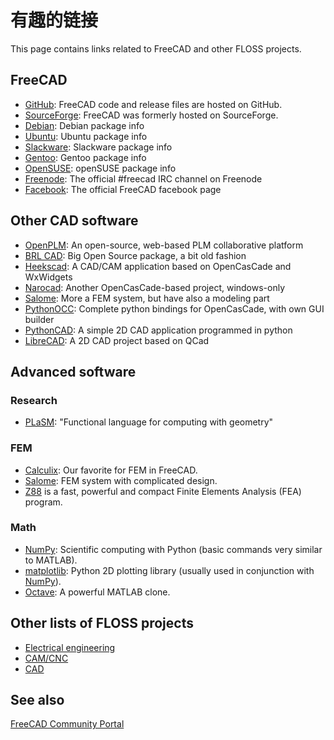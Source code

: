 # 有趣的链接

This page contains links related to FreeCAD and other FLOSS projects.

## FreeCAD

- [GitHub](https://github.com/FreeCAD/FreeCAD): FreeCAD code and release files are hosted on GitHub.
- [SourceForge](http://sourceforge.net/projects/free-cad): FreeCAD was formerly hosted on SourceForge.
- [Debian](http://packages.debian.org/freecad): Debian package info
- [Ubuntu](http://packages.ubuntu.com/freecad): Ubuntu package info
- [Slackware](http://slackbuilds.org/repository/14.2/graphics/FreeCAD/): Slackware package info
- [Gentoo](http://gpo.zugaina.org/media-gfx/freecad): Gentoo package info
- [OpenSUSE](https://software.opensuse.org/search?utf8=%E2%9C%93&baseproject=ALL&q=FreeCAD): openSUSE package info
- [Freenode](irc://chat.freenode.net/#freecad): The official #freecad IRC channel on Freenode
- [Facebook](http://www.facebook.com/FreeCAD): The official FreeCAD facebook page

## Other CAD software

- [OpenPLM](http://openplm.org/): An open-source, web-based PLM collaborative platform
- [BRL CAD](http://brlcad.org/): Big Open Source package, a bit old fashion
- [Heekscad](https://github.com/Heeks): A CAD/CAM application based on OpenCasCade and WxWidgets
- [Narocad](http://narocad.com/): Another OpenCasCade-based project, windows-only
- [Salome](http://www.salome-platform.org/): More a FEM system, but have also a modeling part
- [PythonOCC](http://www.pythonocc.org/): Complete python bindings for OpenCasCade, with own GUI builder
- [PythonCAD](http://pythoncad.sourceforge.net/dokuwiki/doku.php): A simple 2D CAD application programmed in python
- [LibreCAD](http://librecad.org/cms/home.html): A 2D CAD project based on QCad

## Advanced software

### Research

- [PLaSM](http://www.plasm.net/): "Functional language for computing with geometry"

### FEM

- [Calculix](http://www.calculix.de/): Our favorite for FEM in FreeCAD.
- [Salome](http://www.salome-platform.org/): FEM system with complicated design.
- [Z88](http://z88.uni-bayreuth.de/english.html) is a fast, powerful and compact Finite Elements Analysis (FEA) program.

### Math

- [NumPy](http://numpy.scipy.org/): Scientific computing with Python (basic commands very similar to MATLAB).
- [matplotlib](http://matplotlib.sourceforge.net/): Python 2D plotting library (usually used in conjunction with [NumPy](http://numpy.scipy.org/)).
- [Octave](http://www.gnu.org/software/octave/): A powerful MATLAB clone.

## Other lists of FLOSS projects

- [Electrical engineering](https://www.reddit.com/r/electronics/comments/ap6m45/curated_list_of_awesome_free_and_open_source/)
- [CAM/CNC](https://www.reddit.com/r/CNC/comments/aizatc/free_and_open_source_camcnc_software/)
- [CAD](https://www.reddit.com/r/cad/comments/8dmtc8/please_share_your_experience_with_the_available/)

## See also

[FreeCAD Community Portal](https://wiki.freecad.org/FreeCAD_Community_Portal)

